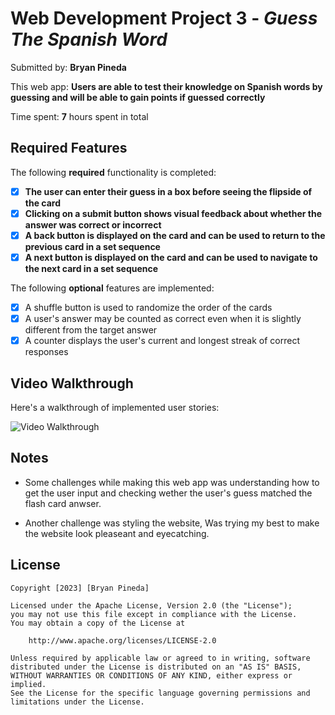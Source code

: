 # Web Development Project 3 - *Guess The Spanish Word*

Submitted by: **Bryan Pineda**

This web app: **Users are able to test their knowledge on Spanish words by guessing and will be able to gain points if guessed correctly**

Time spent: **7** hours spent in total

## Required Features

The following **required** functionality is completed:

- [x] **The user can enter their guess in a box before seeing the flipside of the card**
- [x] **Clicking on a submit button shows visual feedback about whether the answer was correct or incorrect**
- [x] **A back button is displayed on the card and can be used to return to the previous card in a set sequence**
- [x] **A next button is displayed on the card and can be used to navigate to the next card in a set sequence**

The following **optional** features are implemented:

- [x] A shuffle button is used to randomize the order of the cards
- [x] A user's answer may be counted as correct even when it is slightly different from the target answer
- [x] A counter displays the user's current and longest streak of correct responses

## Video Walkthrough

Here's a walkthrough of implemented user stories:

<img src='https://media.giphy.com/media/v1.Y2lkPTc5MGI3NjExN2VxMTl5cTU4d3VnejNlNTE0ZXI4dnAwa2Q1djV6aGRnOG01Y2drdiZlcD12MV9pbnRlcm5hbF9naWZfYnlfaWQmY3Q9Zw/hrejmj01aGElG2yncT/giphy.gif' title='Video Walkthrough' width='' alt='Video Walkthrough' />


## Notes

- Some challenges while making this web app was understanding how to get the user input and checking wether the user's guess matched the flash card anwser.

- Another challenge was styling the website, Was trying my best to make the website look pleaseant and eyecatching.

## License

    Copyright [2023] [Bryan Pineda]

    Licensed under the Apache License, Version 2.0 (the "License");
    you may not use this file except in compliance with the License.
    You may obtain a copy of the License at

        http://www.apache.org/licenses/LICENSE-2.0

    Unless required by applicable law or agreed to in writing, software
    distributed under the License is distributed on an "AS IS" BASIS,
    WITHOUT WARRANTIES OR CONDITIONS OF ANY KIND, either express or implied.
    See the License for the specific language governing permissions and
    limitations under the License.
